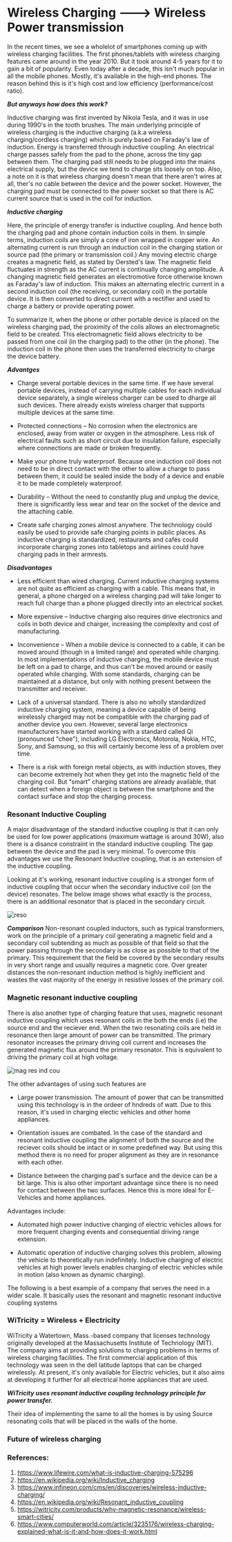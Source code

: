 # Wireless Charging ---> Wireless Power transmission
In the recent times, we see a wholelot of smartphones coming up with wireless charging facilities. The first phones/tablets with wireless charging features came around in the year 2010. But it took around 4-5 years for it to gain a bit of popularity. Even today after a decade, this isn't much popular in all the mobile phones. Mostly, it's available in the high-end phones. The reason behind this is it's high cost and low efficiency (performance/cost ratio). 

***But anyways how does this work?***

Inductive charging was first invented by Nikola Tesla, and it was in use during 1990's in the tooth brushes. The main underlying principle of wireless charging is the inductive charging (a.k.a wireless charging/cordless charging) which is purely based on Faraday's law of induction. Energy is transferred through inductive coupling. An electrical charge passes safely from the pad to the phone, across the tiny gap between them. The charging pad still needs to be plugged into the mains electrical supply, but the device we tend to charge sits loosely on top. Also, a note on it is that wireless charging doesn't mean that there aren't wires at all, ther's no cable between the device and the power socket. However, the charging pad must be connected to the power socket so that there is AC current source that is used in the coil for induction.

***Inductive charging***

Here, the principle of energy transfer is inductive coupling. And hence both the charging pad and phone contain induction coils in them. In simple terms, induction coils are simply a core of iron wrapped in copper wire. An alternating current is run through an induction coil in the charging station or source pad (the primary or transmission coil.) Any moving electric charge creates a magnetic field, as stated by Oersted's law. The magnetic field fluctuates in strength as the AC current is continually changing amplitude. A changing magnetic field generates an electromotive force otherwise known as Faraday's law of induction. This makes an alternating electric current in a second induction coil (the receiving, or secondary coil) in the portable device. It is then converted to direct current with a rectifier and used to charge a battery or provide operating power.

To summarize it, when the phone or other portable device is placed on the wireless charging pad, the proximity of the coils allows an electromagnetic field to be created. This electromagnetic field allows electricity to be passed from one coil (in the charging pad) to the other (in the phone). The induction coil in the phone then uses the transferred electricity to charge the device battery.

***Advantges***

* Charge several portable devices in the same time. If we have several portable devices, instead of carrying multiple cables for each individual device separately, a single wireless charger can be used to dharge all such devices. There already exists wireless charger that supports multiple devices at the same time.

* Protected connections – No corrosion when the electronics are enclosed, away from water or oxygen in the atmosphere. Less risk of electrical faults such as short circuit due to insulation failure, especially where connections are made or broken frequently.

* Make your phone truly waterproof. Because one induction coil does not need to be in direct contact with the other to allow a charge to pass between them, it could be sealed inside the body of a device and enable it to be made completely waterproof. 

* Durability – Without the need to constantly plug and unplug the device, there is significantly less wear and tear on the socket of the device and the attaching cable.

* Create safe charging zones almost anywhere. The technology could easily be used to provide safe charging points in public places. As inductive charging is standardized, restaurants and cafés could incorporate charging zones into tabletops and airlines could have charging pads in their armrests.

***Disadvantages***

* Less efficient than wired charging. Current inductive charging systems are not quite as efficient as charging with a cable. This means that, in general, a phone charged on a wireless charging pad will take longer to reach full charge than a phone plugged directly into an electrical socket.

* More expensive – Inductive charging also requires drive electronics and coils in both device and charger, increasing the complexity and cost of manufacturing.

* Inconvenience – When a mobile device is connected to a cable, it can be moved around (though in a limited range) and operated while charging. In most implementations of inductive charging, the mobile device must be left on a pad to charge, and thus can't be moved around or easily operated while charging. With some standards, charging can be maintained at a distance, but only with nothing present between the transmitter and receiver.

* Lack of a universal standard. There is also no wholly standardized inductive charging system, meaning a device capable of being wirelessly charged may not be compatible with the charging pad of another device you own. However, several large electronics manufacturers have started working with a standard called Qi (pronounced "chee"), including LG Electronics, Motorola, Nokia, HTC, Sony, and Samsung, so this will certainly become less of a problem over time.

* There is a risk with foreign metal objects, as with induction stoves, they can become extremely hot when they get into the magnetic field of the charging coil. But “smart” charging stations are already available, that can detect when a foreign object is between the smartphone and the contact surface and stop the charging process.

### Resonant Inductive Coupling

A major disadvantage of the standard inductive coupling is that it can only be used for low power applications (maximum wattage is around 30W), also there is a disance constraint in the standard inductive coupling. The gap between the device and the pad is very minimal. To overcome this advantages we use the Resonant Inductive coupling, that is an extension of the inductive coupling.

Looking at it's working, resonant inductive coupling is a stronger form of inductive coupling that occur when the secondary inductive coil (on the device) resonates. The below image shows what exactly is the process, there is an additional resonator that is placed in the secondary circuit.

![reso](https://upload.wikimedia.org/wikipedia/commons/thumb/6/6c/Magnetic_phase_synchronus_coupling.svg/370px-Magnetic_phase_synchronus_coupling.svg.png)

***Comparison***
Non-resonant coupled inductors, such as typical transformers, work on the principle of a primary coil generating a magnetic field and a secondary coil subtending as much as possible of that field so that the power passing through the secondary is as close as possible to that of the primary. This requirement that the field be covered by the secondary results in very short range and usually requires a magnetic core. Over greater distances the non-resonant induction method is highly inefficient and wastes the vast majority of the energy in resistive losses of the primary coil.

###  Magnetic resonant inductive coupling
There is also another type of charging feature that uses, magnetic resonant inductive coupling which uses resonant coils in the both the ends (i.e) the source end and the reciever end. When the two resonating coils are held in resonance then large amount of power can be transmitted. The primary resonator increases the primary driving coil current and increases the generated magnetic flux around the primary resonator. This is equivalent to driving the primary coil at high voltage. 

![mag res ind cou](https://upload.wikimedia.org/wikipedia/commons/thumb/7/78/Wireless_power_-_resonant_inductive_coupling.svg/370px-Wireless_power_-_resonant_inductive_coupling.svg.png)

The other advantages of using such features are
* Large power transmission. The amount of power that can be transmitted using this technology is in the ordeer of hndreds of watt. Due to this reason, it's used in charging electic vehicles and other home appliances.

* Orientation issues are combated. In the case of the standard and resonant inductive coupling the alignment of both the source and the reciever coils should be intact or in some predefined way. But using this method there is no need for proper alignment as they are in resonance with each other.

* Distance between the charging pad's surface and the device can be a bit large. This is also other important advantage since there is no need for contact between the two surfaces. Hence this is more ideal for E-Vehicles and home appliances.

Advantages include:
* Automated high power inductive charging of electric vehicles allows for more frequent charging events and consequential driving range extension.

* Automatic operation of inductive charging solves this problem, allowing the vehicle to theoretically run indefinitely.
Inductive charging of electric vehicles at high power levels enables charging of electric vehicles while in motion (also known as dynamic charging).

The following is a best example of a company that serves the need in a wider scale. It basically uses the resonant and magnetic resonant inductive coupling systems

### WiTricity = Wireless + Electricity
WiTricity a Watertown, Mass.-based company that licenses technology originally developed at the Massachusetts Institute of Technology (MIT). The company aims at providing solutions to charging problems in terms of wireless charging facilities. The first commercial application of this technology was seen in the dell latitude laptops that can be charged wirelessly. At present, it's only available for Electric vehicles, but it also aims at developing it further for all electrical home appliances that are used.

***WiTricity uses resonant inductive coupling technology principle for power transfer.***

Their idea of implementing the same to all the homes is by using Source resonating coils that will be placed in the walls of the home.

### Future of wireless charging


### References:
1. https://www.lifewire.com/what-is-inductive-charging-575296
2. https://en.wikipedia.org/wiki/Inductive_charging
3. https://www.infineon.com/cms/en/discoveries/wireless-inductive-charging/
4. https://en.wikipedia.org/wiki/Resonant_inductive_coupling
5. https://witricity.com/products/why-magnetic-resonance/wireless-smart-cities/
6. https://www.computerworld.com/article/3235176/wireless-charging-explained-what-is-it-and-how-does-it-work.html
